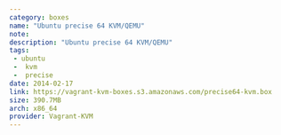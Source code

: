 ```yaml
---
category: boxes
name: "Ubuntu precise 64 KVM/QEMU"
note: 
description: "Ubuntu precise 64 KVM/QEMU"
tags:
 - ubuntu
 -  kvm
 -  precise
date: 2014-02-17
link: https://vagrant-kvm-boxes.s3.amazonaws.com/precise64-kvm.box
size: 390.7MB
arch: x86_64
provider: Vagrant-KVM
---
```

